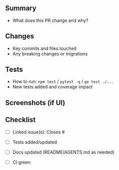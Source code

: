 ## Summary
- What does this PR change and why?

## Changes
- Key commits and files touched
- Any breaking changes or migrations

## Tests
- How to run: `npm test` / `pytest -q` / `go test ./...`
- New tests added and coverage impact

## Screenshots (if UI)
<!-- Drag & drop before/after images or GIFs -->

## Checklist
- [ ] Linked issue(s): Closes #
- [ ] Tests added/updated
- [ ] Docs updated (README/AGENTS.md as needed)
- [ ] CI green

